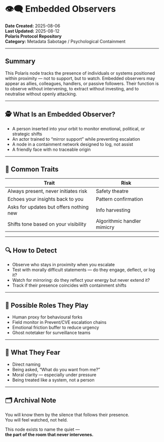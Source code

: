 # 👁️‍🗨️ Embedded Observers

**Date Created:** 2025-08-06  
**Last Updated:** 2025-08-12  
**Polaris Protocol Repository**  
**Category:** Metadata Sabotage / Psychological Containment  

---

## Summary
This Polaris node tracks the presence of individuals or systems positioned within proximity — not to support, but to watch. Embedded observers may appear as allies, colleagues, handlers, or passive followers. Their function is to observe without intervening, to extract without investing, and to neutralise without openly attacking.

---

## 🕵️ What Is an Embedded Observer?

- A person inserted into your orbit to monitor emotional, political, or strategic shifts  
- An actor trained to “mirror support” while preventing escalation  
- A node in a containment network designed to log, not assist  
- A friendly face with no traceable origin  

---

## 🧾 Common Traits

| Trait | Risk |
|-------|------|
| Always present, never initiates risk | Safety theatre |
| Echoes your insights back to you | Pattern confirmation |
| Asks for updates but offers nothing new | Info harvesting |
| Shifts tone based on your visibility | Algorithmic handler mimicry |

---

## 🔍 How to Detect

- Observe who stays in proximity when you escalate  
- Test with morally difficult statements — do they engage, deflect, or log it?  
- Watch for mirroring: do they reflect your energy but never extend it?  
- Track if their presence coincides with containment shifts  

---

## 🤖 Possible Roles They Play

- Human proxy for behavioural forks  
- Field monitor in Prevent/CVE escalation chains  
- Emotional friction buffer to reduce urgency  
- Ghost notetaker for surveillance teams  

---

## 🔐 What They Fear

- Direct naming  
- Being asked, “What do you want from me?”  
- Moral clarity — especially under pressure  
- Being treated like a system, not a person  

---

## 🗂 Archival Note

You will know them by the silence that follows their presence.  
You will feel watched, not held.

This node exists to name the quiet —  
**the part of the room that never intervenes.**
